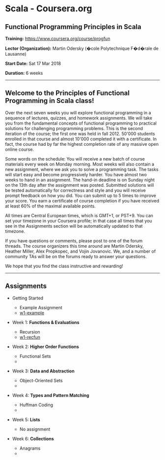 # Scala - Coursera.org

## Functional Programming Principles in Scala

**Training:** https://www.coursera.org/course/progfun

**Lector (Organization):** Martin Odersky (�cole Polytechnique F�d�rale de Lausanne)

**Start Date:** Sat 17 Mar 2018

**Duration:** 6 weeks

---------------------------------------------------------

## Welcome to the Principles of Functional Programming in Scala class!

 Over the next seven weeks you will explore functional programming in a sequence of lectures, quizzes, and homework assignments. We will take you from the fundamental concepts of functional programming to practical solutions for challenging programming problems. This is the second iteration of the course; the first one was held in fall 2012. 50'000 students enrolled in that course and almost 10'000 completed it with a certificate. In fact, the course had by far the highest completion rate of any massive open online course.

 Some words on the schedule: You will receive a new batch of course materials every week on Monday morning. Most weeks will also contain a new assignment, where we ask you to solve a programming task. The tasks will start easy and become progressively harder. You have almost two weeks to hand in an assignment. The hand-in deadline is on Sunday night on the 13th day after the assignment was posted. Submitted solutions will be tested automatically for correctness and style and you will receive prompt feedback on how you did. You can submit up to 5 times to improve your score. You earn a certificate of course completion if you have received at least 60% of the maximal available points.

 All times are Central European times, which is GMT+1, or PST+9. You can set your timezone in your Coursera profile; in that case all times that you see in the Assignments section will be automatically updated to that timezone.

 If you have questions or comments, please post to one of the forum threads. The course organizers this time around are Martin Odersky, Heather Miller, Alex Propkopec, and Vojin Jovanovic. We, and a number of community TAs will be on the forums ready to answer your questions. 

 We hope that you find the class instructive and rewarding!

---------------------------------------------------------

## Assignments

* Getting Started
  * Example Assignment
  * [w1-example](...)

* Week 1: **Functions & Evaluations**
  * Recursion
  * [w1-recfun](...)

* Week 2: **Higher Order Functions**
  * Functional Sets
  * 

* Week 3: **Data and Abstraction**
  * Object-Oriented Sets
  * 

* Week 4: **Types and Pattern Matching**
  * Huffman Coding
  * 

* Week 5: **Lists**
  * No assignment

* Week 6: **Collections**
  * Anagrams
  * 

